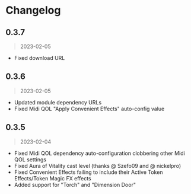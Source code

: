 # Changelog

## 0.3.7

> 2023-02-05

- Fixed download URL

## 0.3.6

> 2023-02-05

- Updated module dependency URLs
- Fixed Midi QOL "Apply Convenient Effects" auto-config value

## 0.3.5

> 2023-02-04

- Fixed Midi QOL dependency auto-configuration clobbering other Midi QOL settings
- Fixed Aura of Vitality cast level (thanks @ Szefo09 and @ nickelpro)
- Fixed Convenient Effects failing to include their Active Token Effects/Token Magic FX effects
- Added support for "Torch" and "Dimension Door"
